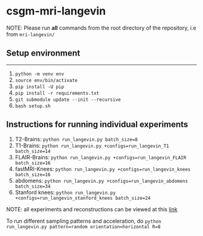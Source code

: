 # csgm-mri-langevin

NOTE: Please run **all** commands from the root directory of the repository, i.e from ```mri-langevin/```

## Setup environment
---
1. ```python -m venv env```
1. ```source env/bin/activate```
1. ```pip install -U pip```
1. ```pip install -r requirements.txt```
1. ```git submodule update --init --recursive```
1. ```bash setup.sh```

## Instructions for running individual experiments
1. T2-Brains:
```python run_langevin.py batch_size=8```
1. T1-Brains:
```python run_langevin.py +configs=run_langevin_T1 batch_size=14```
1. FLAIR-Brains:
```python run_langevin.py +configs=run_langevin_FLAIR batch_size=16```
1. fastMRI-Knees:
```python run_langevin.py +configs=run_langevin_knees batch_size=16```
1. abdomens:
```python run_langevin.py +configs=run_langevin_abdomens batch_size=34```
1. Stanford knees:
```python run_langevin.py +configs=run_langevin_stanford_knees batch_size=24```

NOTE: all experiments and reconstructions can be viewed at this [link](https://www.comet.ml/anonymous-bobo-neurips21#projects)

To run different sampling patterns and acceleration, do
```python run_langevin.py pattern=random orientation=horizontal R=8```
